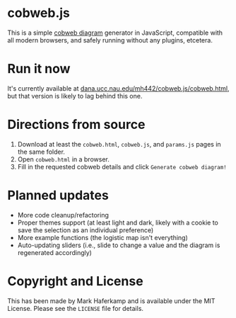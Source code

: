 # cobweb.js
This is a simple [cobweb diagram](https://en.wikipedia.org/wiki/Cobweb_plot) generator in JavaScript, compatible with all modern browsers, and safely running without any plugins, etcetera.

# Run it now
It's currently available at [dana.ucc.nau.edu/mh442/cobweb.js/cobweb.html](http://dana.ucc.nau.edu/mh442/cobweb.js/cobweb.html), but that version is likely to lag behind this one.

# Directions from source
1. Download at least the `cobweb.html`, `cobweb.js`, and `params.js` pages in the same folder.
1. Open `cobweb.html` in a browser.
1. Fill in the requested cobweb details and click `Generate cobweb diagram!`

# Planned updates
* More code cleanup/refactoring
* Proper themes support (at least light and dark, likely with a cookie to save the selection as an individual preference)
* More example functions (the logistic map isn't everything)
* Auto-updating sliders (i.e., slide to change a value and the diagram is regenerated accordingly)

# Copyright and License
This has been made by Mark Haferkamp and is available under the MIT License. Please see the `LICENSE` file for details.
